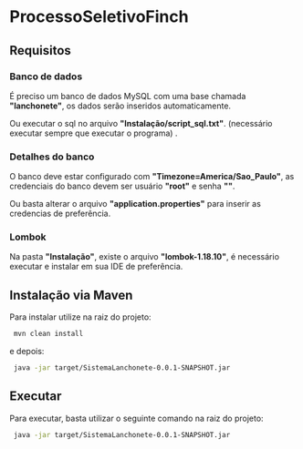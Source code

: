 


# ProcessoSeletivoFinch

## Requisitos

### Banco de dados
É preciso um banco de dados MySQL com uma base chamada **"lanchonete"**, os dados serão inseridos automaticamente. 

Ou executar o sql no arquivo **"Instalação/script_sql.txt"**. (necessário executar sempre que executar o programa) .

### Detalhes do banco
O banco deve estar configurado com **"Timezone=America/Sao_Paulo"**, as credenciais do banco devem ser usuário **"root"** e senha **""**.

Ou basta alterar o arquivo **"application.properties"** para inserir as credencias de preferência.

### Lombok
Na pasta **"Instalação"**, existe o arquivo **"lombok-1.18.10"**, é necessário executar e instalar em sua IDE de preferência.

## Instalação via Maven

Para instalar utilize na raiz do projeto:
```bash
 mvn clean install
```
e depois:
```bash
 java -jar target/SistemaLanchonete-0.0.1-SNAPSHOT.jar
```

## Executar

Para executar, basta utilizar o seguinte comando na raiz do projeto:
```bash
 java -jar target/SistemaLanchonete-0.0.1-SNAPSHOT.jar
```
